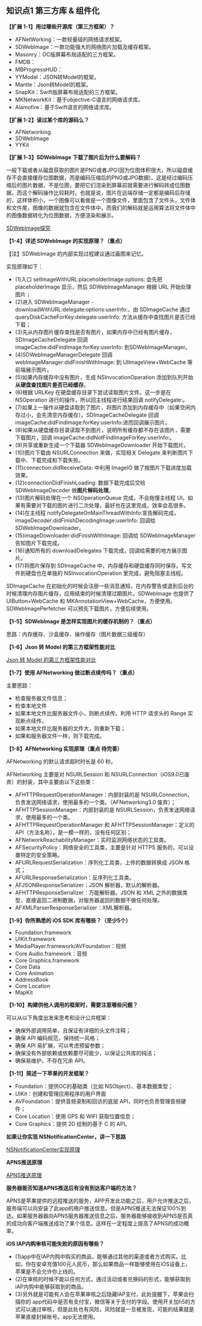 ## 知识点1 第三方库 & 组件化

**【扩展 1-1】用过哪些开源库（第三方框架）？**

* AFNetWorking：一款轻量级的网络请求框架。
* SDWebImage：一款功能强大的网络图片加载及缓存框架。
* Masonry：OC版屏幕布局适配的三方框架。
* FMDB：
* MBProgressHUD：
* YYModel：JSON转Model的框架。
* Mantle：Json转Model的框架。
* SnapKit：Swift版屏幕布局适配的三方框架。
* MKNetworkKit：基于objective-C语言的网络请求库。
* Alamofire：基于Swift语言的网络请求库。




**【扩展 1-2】读过某个库的源码么？**

* AFNetworking
* SDWebImage
* YYKit

**【扩展 1-3】SDWebImage 下载了图片后为什么要解码？**

一般下载或者从磁盘获取的图片是PNG或者JPG(因为位图体积很大，所以磁盘缓存不会直接缓存位图数据，而是编码压缩后的PNG或JPG数据)，这是经过编码压缩后的图片数据，不是位图，要把它们渲染到屏幕前就需要进行解码转成位图数据，而这个解码操作比较耗时。也就是说，图片在远端存储一定都是编码后存储的，这样体积小，一个图像可以看做是一个图像文件，里面包含了文件头，文件体和文件尾，图像的数据就包含在文件体中，而我们的解码就是运用算法将文件体中的图像数据转化为位图数据，方便渲染和展示。

[SDWebImage探究](https://www.jianshu.com/p/d527ff0c4950)

**【1-4】详述 SDWebImage 的实现原理？（重点）**

【注】SDWebImage 的内部实现过程建议通过画图来记忆。

实现原理如下：

* (1)入口 setImageWithURL:placeholderImage:options: 会先把 placeholderImage 显示，然后 SDWebImageManager 根据 URL 开始处理图片；
* (2)进入 SDWebImageManager - downloadWithURL:delegate:options:userInfo:，由 SDImageCache 通过 queryDiskCacheForKey:delegate:userInfo: 方法从缓存中查找图片是否已经下载；
* (3)先从内存图片缓存查找是否有图片，如果内存中已经有图片缓存，SDImageCacheDelegate 回调 imageCache:didFindImage:forKey:userInfo: 到SDWebImageManager。
* (4)SDWebImageManagerDelegate 回调 webImageManager:didFinishWithImage: 到 UIImageView+WebCache 等前端展示图片。
* (5)如果内存缓存中没有图片，生成 NSInvocationOperation 添加到队列开始**从硬盘查找图片是否已经缓存**。
* (6)根据 URLKey 在硬盘缓存目录下尝试读取图片文件。这一步是在 NSOperation 进行的操作，所以回主线程进行结果回调 notifyDelegate:。
* (7)如果上一操作从硬盘读取到了图片，将图片添加到内存缓存中（如果空闲内存过小，会先清空内存缓存）。SDImageCacheDelegate 回调 imageCache:didFindImage:forKey:userInfo:进而回调展示图片。
* (8)如果从硬盘缓存目录读取不到图片，说明所有缓存都不存在该图片，需要下载图片，回调 imageCache:didNotFindImageForKey:userInfo:。
* (9)共享或重新生成一个下载器 SDWebImageDownloader 开始下载图片。
* (10)图片下载由 NSURLConnection 来做，实现相关 Delegate 来判断图片下载中、下载完成和下载失败。
* (11)connection:didReceiveData: 中利用 ImageIO 做了按图片下载进度加载效果。
* (12)connectionDidFinishLoading: 数据下载完成后交给 SDWebImageDecoder 做**图片解码处理**。 
* (13)图片解码处理在一个 NSOperationQueue 完成，不会拖慢主线程 UI。如果有需要对下载的图片进行二次处理，最好也在这里完成，效率会高很多。 
* (14)在主线程 notifyDelegateOnMainThreadWithInfo:宣告解码完成，imageDecoder:didFinishDecodingImage:userInfo: 回调给 SDWebImageDownloader。
* (15)imageDownloader:didFinishWithImage: 回调给 SDWebImageManager 告知图片下载完成。
* (16)通知所有的 downloadDelegates 下载完成，回调给需要的地方展示图片。
* (17)将图片保存到 SDImageCache 中，内存缓存和硬盘缓存同时保存。写文件到硬盘也在单独的 NSInvocationOperation 里完成，避免阻塞主线程。

SDImageCache 在初始化的时候会注册一些消息通知，在内存警告或退到后台的时候清理内存图片缓存，应用结束的时候清理过期图片。SDWebImage 也提供了 UIButton+WebCache 和 MKAnnotationView+WebCache，方便使用。SDWebImagePerfetcher 可以预先下载图片，方便后续使用。

**【1-5】SDWebImage 是怎样实现图片的缓存机制的？（重点）**

思路：内存缓存、沙盒缓存、操作缓存（图片数据三级缓存）



**【1-6】Json 转 Model 的第三方框架性能对比**

[Json 转 Model 的第三方框架性能对比](https://blog.ibireme.com/2015/10/23/ios_model_framework_benchmark/)

**【1-7】使用 AFNetworking 做过断点续传吗？（重点）**

主要思路：

* 检查服务器文件信息；
* 检查本地文件
* 如果本地文件比服务器文件小，则断点续传。利用 HTTP 请求头的 Range 实现断点续传。
* 如果本地文件比服务器的文件大，则重新下载；
* 如果和服务器文件一样，则下载完成。

**【1-8】AFNetworking 实现原理（重点 待完善）**

AFNetworking 的默认请求超时时长是 60 秒。

AFNetworking 主要是对 NSURLSession 和 NSURLConnection（iOS9.0已废弃）的封装，其中主要由以下这些类：

* AFHTTPRequestOperationManager：内部封装的是 NSURLConnection，负责发送网络请求，使用最多的一个类。（AFNetworking3.0 废弃）；
* AFHTTPSessionManager：内部封装的是 NSURLSession，负责发送网络请求，使用最多的一个类。
* AFHTTPRequestOperationManager 和 AFHTTPSessionManager：定义的 API（方法名称），是一模一样的，没有任何区别；
* AFNetworkReachabilityManager：实时监测网络状态的工具类。
* AFSecurityPolicy：网络安全的工具类，主要是针对 HTTPS 服务的，可以设置特定的安全策略。
* AFURLRequestSerialization：序列化工具类，上传的数据转换成 JSON 格式；
* AFURLResponseSerialization：反序列化工具类。
* AFJSONResponseSerializer：JSON 解析器，默认的解析器。
* AFHTTPResponseSerializer：万能解析器。JSON 和 XML 之外的数据类型，直接返回二进制数据，对服务器返回的数据不做任何处理。
* AFXMLParserResponseSerializer：XML解析器。

**【1-9】你所熟悉的 iOS SDK 库有哪些？（至少5个）**

* Foundation.framework
* UIKit.framework
* MediaPlayer.framework/AVFoundation：视频
* Core Audio.framework：音频
* Core Graphics.framework
* Core Data
* Core Animation
* AddressBook
* Core Location
* MapKit

**【1-10】构建供他人调用的框架时，需要注意哪些问题？**

可以从以下角度出发来思考和设计公共框架：

* 确保外部调用简单，且保证有详细的头文件注释；
* 确保 API 编码规范，保持统一风格；
* 确保 API 易扩展，可以考虑预留参数；
* 确保没有外部依赖或依赖要尽可能少，以保证公共库的纯洁；
* 确保易维护，不存在冗余 API。

**【1-11】简述一下苹果的开发框架？**

* Foundation：提供OC的基础类（比如 NSObject）、基本数据类型；
* UIKit：创建和管理应用程序的用户界面
* AVFoundation：提供音频录制和回访的底层 API，同时也负责管理音频硬件；
* Core Location：使用 GPS 和 WIFI 获取位置信息；
* Core Graphics：提供 2D 绘制的基于 C 的 API。

**如果让你实现 NSNotificationCenter，讲一下思路**

[NSNotificationCenter实现原理](https://www.jianshu.com/p/051a9a3af1a4)

**APNS推送原理**

[APNS推送原理](https://www.jianshu.com/p/032bfc949917)

**服务器能否知道APNS推送后有没有到达客户端的方法？**

APNS是苹果提供的远程推送的服务，APP开发此功能之后，⽤户允许推送之后，服务端可以向安装了此app的用户推送信息。但是APNS推送无法保证100%到达。如果服务器器向APNS服务器推送信息之后，服务器能够接收到APNS是否真的成功向客户端推送成功了某个信息。这样在一定程度上提高了APNS的成功概率。

**iOS IAP内购审核可能失败的原因有哪些？**

* (1)app中在IAP内购中购买的商品，能够通过其他的渠道或者方式购买。⽐如，你在安卓充值100元人民币，那么如果商品一样能够使用在iOS设备上，苹果是不会允许你上线的。
* (2)在审核的时候不能以任何方式，通过活动或者兑换码的形式，能够获取到iAP内购中能够获取到的商品。
* (3)另外就是可能有人会在苹果审核之后隐藏IAP支付，此处提醒下，苹果会扫描你的 app代码中是否有⽀付宝，微信等关于支付的字段。使⽤开关加h5的方式可以通过审核，但是此处也有⻛险，⻛险就是一旦被发现，可能的结果就是苹果直接封掉账号。app无法使用。




